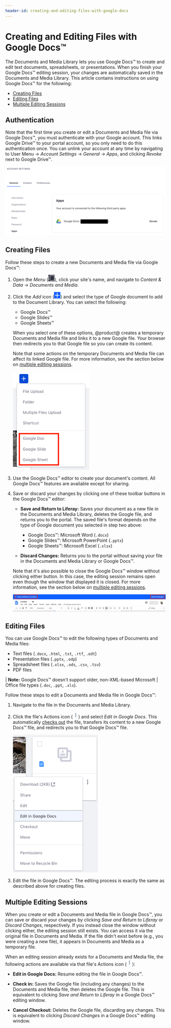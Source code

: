```yaml
---
header-id: creating-and-editing-files-with-google-docs
---
```


# Creating and Editing Files with Google Docs™

The Documents and Media Library lets you use Google Docs&trade; to create and 
edit text documents, spreadsheets, or presentations. When you finish your Google 
Docs&trade; editing session, your changes are automatically saved in the 
Documents and Media Library. This article contains instructions on using Google 
Docs&trade; for the following: 

-   [Creating Files](#creating-files)
-   [Editing Files](#editing-files)
-   [Multiple Editing Sessions](#multiple-editing-sessions)

## Authentication

Note that the first time you create or edit a Documents and Media file via 
Google Docs&trade;, you must authenticate with your Google account. This links 
Google Drive&trade; to your portal account, so you only need to do this 
authentication once. You can unlink your account at any time by navigating to 
User Menu &rarr; *Account Settings* &rarr; *General* &rarr; *Apps*, and clicking 
*Revoke* next to Google Drive&trade;. 

![Figure 1: You can unlink your Google account from the portal.](../../../../images/google-docs-unlink.png)

## Creating Files

Follow these steps to create a new Documents and Media file via Google 
Docs&trade;:

1.  Open the *Menu* 
    (![Product Menu](../../../../images/icon-menu.png)), 
    click your site's name, and navigate to *Content & Data* &rarr; 
    *Documents and Media*. 

2.  Click the *Add* icon 
    (![Add](../../../../images/icon-add.png)) 
    and select the type of Google document to add to the Document Library. You 
    can select the following:

    -   Google Docs&trade;
    -   Google Slides&trade;
    -   Google Sheets&trade;

    When you select one of these options, @product@ creates a temporary 
    Documents and Media file and links it to a new Google file. Your browser 
    then redirects you to that Google file so you can create its content. 

    Note that some actions on the temporary Documents and Media file can affect 
    its linked Google file. For more information, see the section below on 
    [multiple editing sessions](#multiple-editing-sessions). 

    ![Figure 2: Select the type of Google document you want to create.](../../../../images/google-docs-new.png)

3.  Use the Google Docs&trade; editor to create your document's content. All 
    Google Docs&trade; features are available except for sharing. 

4.  Save or discard your changes by clicking one of these toolbar buttons in the 
    Google Docs&trade; editor: 

    -   **Save and Return to Liferay:** Saves your document as a new file in the 
        Documents and Media Library, deletes the Google file, and returns you to 
        the portal. The saved file's format depends on the type of Google 
        document you selected in step two above: 

        -   Google Docs&trade;: Microsoft Word (`.docx`)
        -   Google Slides&trade;: Microsoft PowerPoint (`.pptx`)
        -   Google Sheets&trade;: Microsoft Excel (`.xlsx`)

    -   **Discard Changes:** Returns you to the portal without saving your file 
        in the Documents and Media Library or Google Docs&trade;. 

    Note that it's also possible to close the Google Docs&trade; window without 
    clicking either button. In this case, the editing session remains open even 
    though the window that displayed it is closed. For more information, see the 
    section below on 
    [multiple editing sessions](#multiple-editing-sessions). 

    ![Figure 3: Save or discard your changes by using the toolbar in the editor.](../../../../images/google-docs-save-discard.png)

## Editing Files

You can use Google Docs&trade; to edit the following types of Documents and 
Media files: 

-   Text files (`.docx`, `.html`, `.txt`, `.rtf`, `.odt`)
-   Presentation files (`.pptx`, `.odp`)
-   Spreadsheet files (`.xlsx`, `.ods`, `.csv`, `.tsv`)
-   PDF files

| **Note:** Google Docs&trade; doesn't support older, non-XML-based Microsoft 
| Office file types (`.doc`, `.ppt`, `.xls`). 

Follow these steps to edit a Documents and Media file in Google Docs&trade;: 

1.  Navigate to the file in the Documents and Media Library. 

2.  Click the file's Actions icon 
    (![Actions](../../../../images/icon-actions.png)) 
    and select *Edit in Google Docs*. This automatically 
    [checks out](/discover/portal/-/knowledge_base/7-2/checking-out-and-editing-files) 
    the file, transfers its content to a new Google Docs&trade; file, and 
    redirects you to that Google Docs&trade; file. 

    ![Figure 4: Select *Edit in Google Docs* from the file's Actions menu.](../../../../images/google-docs-edit.png)

3.  Edit the file in Google Docs&trade;. The editing process is exactly the same 
    as described above for creating files. 

## Multiple Editing Sessions

When you create or edit a Documents and Media file in Google Docs&trade;, you 
can save or discard your changes by clicking *Save and Return to Liferay* or 
*Discard Changes*, respectively. If you instead close the window without 
clicking either, the editing session still exists. You can access it via the 
original file in Documents and Media. If the file didn't exist before (e.g., you 
were creating a new file), it appears in Documents and Media as a temporary 
file. 

When an editing session already exists for a Documents and Media file, the 
following actions are available via that file's Actions icon 
(![Actions](../../../../images/icon-actions.png)): 

-   **Edit in Google Docs:** Resume editing the file in Google Docs&trade;. 

-   **Check in:** Saves the Google file (including any changes) to the Documents 
    and Media file, then deletes the Google file. This is equivalent to clicking 
    *Save and Return to Liferay* in a Google Docs&trade; editing window. 

-   **Cancel Checkout:** Deletes the Google file, discarding any changes. This 
    is equivalent to clicking *Discard Changes* in a Google Docs&trade; editing 
    window. 

